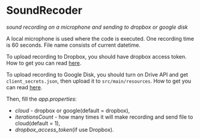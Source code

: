 # SoundRecoder
_sound recording on a microphone and sending to dropbox or google disk_

A local microphone is used where the code is executed. One recording time is 60 seconds. File name consists of current datetime.

To upload recording to Dropbox, you should have dropbox access token. How to get you can read [here](https://github.com/dropbox/dropbox-sdk-java).

To upload recording to Google Disk, you should turn on Drive API and get `client_secrets.json`, then upload it to `src/main/resources`. How to get you can read [here](https://developers.google.com/drive/api/v3/quickstart/java).


Then, fill the _app.properties_: 
- _cloud_ - dropbox or google(default = dropbox), 
- _iterationsCount_ - how many times it will make recording and send file to cloud(default = 1),
- _dropbox_access_token_(if use Dropbox). 